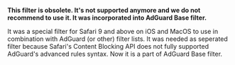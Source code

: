 **This filter is obsolete. It's not supported anymore and we do not recommend to use it. It was incorporated into AdGuard Base filter.**

It was a special filter for Safari 9 and above on iOS and MacOS to use in combination with AdGuard (or other) filter lists. It was needed as seperated filter because Safari's Content Blocking API does not fully supported AdGuard's advanced rules syntax. Now it is a part of AdGuard Base filter.